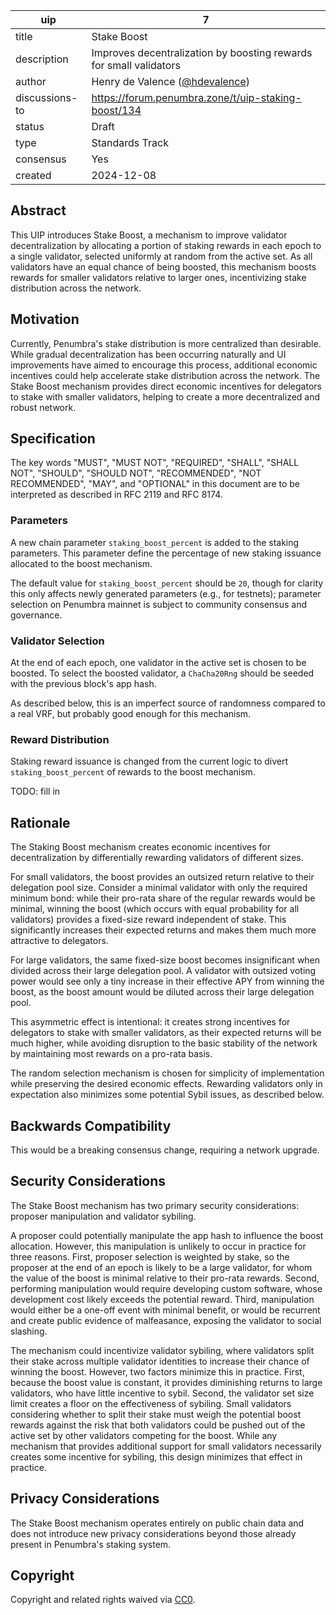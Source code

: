 | uip | 7 |
| - | - |
| title | Stake Boost |
| description | Improves decentralization by boosting rewards for small validators |
| author | Henry de Valence ([@hdevalence](https://github.com/hdevalence)) |
| discussions-to | <https://forum.penumbra.zone/t/uip-staking-boost/134> |
| status | Draft |
| type | Standards Track |
| consensus | Yes |
| created | 2024-12-08 |

## Abstract

This UIP introduces Stake Boost, a mechanism to improve validator
decentralization by allocating a portion of staking rewards in each epoch to a
single validator, selected uniformly at random from the active set. As all
validators have an equal chance of being boosted, this mechanism boosts rewards
for smaller validators relative to larger ones, incentivizing stake
distribution across the network.

## Motivation

Currently, Penumbra's stake distribution is more centralized than desirable.
While gradual decentralization has been occurring naturally and UI improvements
have aimed to encourage this process, additional economic incentives could help
accelerate stake distribution across the network. The Stake Boost mechanism
provides direct economic incentives for delegators to stake with smaller
validators, helping to create a more decentralized and robust network.

## Specification

The key words "MUST", "MUST NOT", "REQUIRED", "SHALL", "SHALL NOT", "SHOULD", "SHOULD NOT", "RECOMMENDED", "NOT RECOMMENDED", "MAY", and "OPTIONAL" in this document are to be interpreted as described in RFC 2119 and RFC 8174.

### Parameters

A new chain parameter `staking_boost_percent` is added to the staking
parameters. This parameter define the percentage of new staking issuance
allocated to the boost mechanism. 

The default value for `staking_boost_percent` should be `20`, though for
clarity this only affects newly generated parameters (e.g., for testnets);
parameter selection on Penumbra mainnet is subject to community consensus and
governance.

### Validator Selection

At the end of each epoch, one validator in the active set is chosen to be
boosted.  To select the boosted validator, a `ChaCha20Rng` should be seeded
with the previous block's app hash.

As described below, this is an imperfect source of randomness compared to a
real VRF, but probably good enough for this mechanism.

### Reward Distribution

Staking reward issuance is changed from the current logic to divert `staking_boost_percent` of rewards to the boost mechanism.

TODO: fill in

## Rationale

The Staking Boost mechanism creates economic incentives for decentralization by
differentially rewarding validators of different sizes.

For small validators, the boost provides an outsized return relative to their
delegation pool size. Consider a minimal validator with only the required
minimum bond: while their pro-rata share of the regular rewards would be
minimal, winning the boost (which occurs with equal probability for all
validators) provides a fixed-size reward independent of stake. This
significantly increases their expected returns and makes them much more
attractive to delegators.

For large validators, the same fixed-size boost becomes insignificant when
divided across their large delegation pool. A validator with outsized voting
power would see only a tiny increase in their effective APY from winning the
boost, as the boost amount would be diluted across their large delegation pool.

This asymmetric effect is intentional: it creates strong incentives for
delegators to stake with smaller validators, as their expected returns will be
much higher, while avoiding disruption to the basic stability of the network by
maintaining most rewards on a pro-rata basis.

The random selection mechanism is chosen for simplicity of implementation while
preserving the desired economic effects.  Rewarding validators only in
expectation also minimizes some potential Sybil issues, as described below.

## Backwards Compatibility

This would be a breaking consensus change, requiring a network upgrade.

## Security Considerations

The Stake Boost mechanism has two primary security considerations:
proposer manipulation and validator sybiling.

A proposer could potentially manipulate the app hash to influence the boost
allocation.  However, this manipulation is unlikely to occur in practice for
three reasons.  First, proposer selection is weighted by stake, so the
proposer at the end of an epoch is likely to be a large validator, for whom
the value of the boost is minimal relative to their pro-rata rewards.
Second, performing manipulation would require developing custom software, whose
development cost likely exceeds the potential reward.  Third, manipulation
would either be a one-off event with minimal benefit, or would be recurrent
and create public evidence of malfeasance, exposing the validator to social
slashing.

The mechanism could incentivize validator sybiling, where validators split
their stake across multiple validator identities to increase their chance of
winning the boost.  However, two factors minimize this in practice.  First,
because the boost value is constant, it provides diminishing returns to large
validators, who have little incentive to sybil.  Second, the validator set
size limit creates a floor on the effectiveness of sybiling.  Small validators
considering whether to split their stake must weigh the potential boost
rewards against the risk that both validators could be pushed out of the
active set by other validators competing for the boost.  While any mechanism
that provides additional support for small validators necessarily creates some
incentive for sybiling, this design minimizes that effect in practice.

## Privacy Considerations

The Stake Boost mechanism operates entirely on public chain data and does not
introduce new privacy considerations beyond those already present in Penumbra's
staking system.

## Copyright

Copyright and related rights waived via [CC0](https://github.com/penumbra-zone/UIPs/blob/main/LICENSE).
